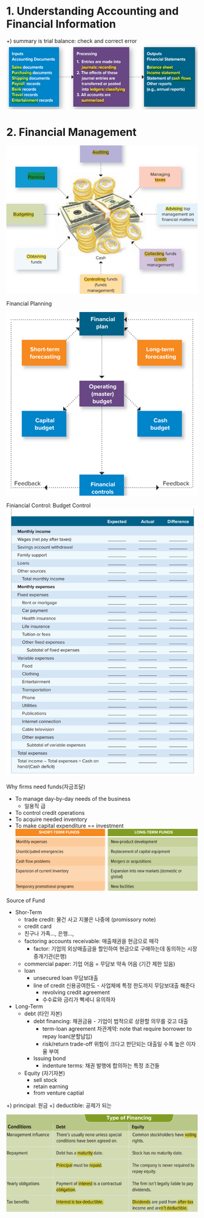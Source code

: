 # 1. Understanding Accounting and Financial Information
+) summary is trial balance: check and correct error
![](resource/Pasted%20image%2020231024122825.png)
# 2. Financial Management
![](resource/Pasted%20image%2020231024123108.png)


Financial Planning

![](resource/Pasted%20image%2020231024123156.png)



Finiancial Control: Budget Control
![](resource/Pasted%20image%2020231024123434.png)

Why firms need funds(자금조달)
- To manage day-by-day needs of the business
	- 일용직 급
- To control credit operations
- To acquire needed inventory
- To make capital expenditure == investment
![](resource/Pasted%20image%2020231024123524.png)



Source of Fund
- Shor-Term
	- trade credit:  물건 사고 지불은 나중에 (promissory note)
	- credit card
	- 친구나 가족..., 은행...,
	- factoring accounts receivable: 매출채권을 현금으로 매각
		- factor: 기업의 외상매출금을 할인하여 현금으로 구매하는데 동의하는 시장 중개기관(은행)
	- commercial paper: 기업 어음 = 무담보 약속 어음 (기간 제한 있음)
	- loan
		- unsecured loan 무담보대출
		- line of credit 신용공여한도 - 사업체에 특정 한도까지 무담보대출 해준다
			- revolving credit agreement
			- 수수료와 금리가 빡세니 유의하자
- Long-Term
	- debt (타인 자본)
		- debt financing: 채권금융 - 기업이 법적으로 상환할 의무를 갖고 대출
			- term-loan agreement 차관계약: note that require borrower to repay loan(분할납입)
			- risk/return trade-off 위험이 크다고 판단되는 대출일 수록 높은 이자율 부여
		- Issuing bond
			- indenture terms: 채권 발행에 합의하는 특정 조건들
	- Equity (자기자본)
		- sell stock
		- retain earning
		- from venture captial


+) principal: 원금
+) deductible: 공제가 되는

![](resource/Pasted%20image%2020231024152319.png)